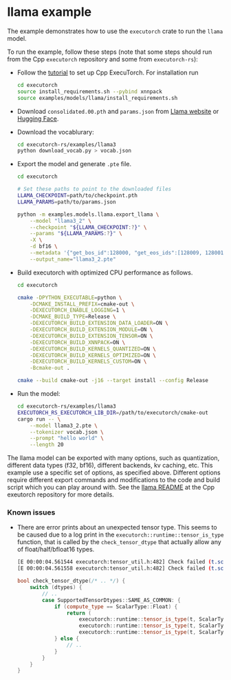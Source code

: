 # llama example

The example demonstrates how to use the `executorch` crate to run the `llama` model.

To run the example, follow these steps (note that some steps should run from the Cpp `executorch` repository and some from `executorch-rs`):

- Follow the [tutorial](https://pytorch.org/executorch/main/getting-started-setup) to set up Cpp ExecuTorch. For installation run
    ```bash
    cd executorch
    source install_requirements.sh --pybind xnnpack
    source examples/models/llama/install_requirements.sh
    ```

- Download `consolidated.00.pth` and `params.json` from [Llama website](https://www.llama.com/llama-downloads/) or [Hugging Face](https://huggingface.co/meta-llama/Llama-3.2-1B).

- Download the vocablurary:
    ```bash
    cd executorch-rs/examples/llama3
    python download_vocab.py > vocab.json
    ```

- Export the model and generate `.pte` file.
    ```bash
    cd executorch

    # Set these paths to point to the downloaded files
    LLAMA_CHECKPOINT=path/to/checkpoint.pth
    LLAMA_PARAMS=path/to/params.json

    python -m examples.models.llama.export_llama \
        --model "llama3_2" \
        --checkpoint "${LLAMA_CHECKPOINT:?}" \
        --params "${LLAMA_PARAMS:?}" \
        -X \
        -d bf16 \
        --metadata '{"get_bos_id":128000, "get_eos_ids":[128009, 128001]}' \
        --output_name="llama3_2.pte"
    ```

- Build executorch with optimized CPU performance as follows.
    ```bash
    cd executorch

    cmake -DPYTHON_EXECUTABLE=python \
        -DCMAKE_INSTALL_PREFIX=cmake-out \
        -DEXECUTORCH_ENABLE_LOGGING=1 \
        -DCMAKE_BUILD_TYPE=Release \
        -DEXECUTORCH_BUILD_EXTENSION_DATA_LOADER=ON \
        -DEXECUTORCH_BUILD_EXTENSION_MODULE=ON \
        -DEXECUTORCH_BUILD_EXTENSION_TENSOR=ON \
        -DEXECUTORCH_BUILD_XNNPACK=ON \
        -DEXECUTORCH_BUILD_KERNELS_QUANTIZED=ON \
        -DEXECUTORCH_BUILD_KERNELS_OPTIMIZED=ON \
        -DEXECUTORCH_BUILD_KERNELS_CUSTOM=ON \
        -Bcmake-out .

    cmake --build cmake-out -j16 --target install --config Release
    ```

- Run the model:
    ```bash
    cd executorch-rs/examples/llama3
    EXECUTORCH_RS_EXECUTORCH_LIB_DIR=/path/to/executorch/cmake-out
    cargo run -- \
        --model llama3_2.pte \
        --tokenizer vocab.json \
        --prompt "hello world" \
        --length 20
    ```

The llama model can be exported with many options, such as quantization, different data types (f32, bf16), different backends, kv caching, etc.
This example use a specific set of options, as specified above.
Different options require different export commands and modifications to the code and build script which you can play around with.
See the [llama README](https://github.com/pytorch/executorch/blob/v0.5.0/examples/models/llama/README.md) at the Cpp exeutorch repository for more details.

### Known issues

- There are error prints about an unexpected tensor type.
    This seems to be caused due to a log print in the `executorch::runtime::tensor_is_type` function, that is called by the `check_tensor_dtype` that actually allow any of float/half/bfloat16 types.
    ```bash
    [E 00:00:04.561544 executorch:tensor_util.h:482] Check failed (t.scalar_type() == dtype): Expected to find Float type, but tensor has type BFloat16
    [E 00:00:04.561558 executorch:tensor_util.h:482] Check failed (t.scalar_type() == dtype): Expected to find Half type, but tensor has type BFloat16
    ```

    ```cpp
    bool check_tensor_dtype(/* .. */) {
        switch (dtypes) {
            // ..
            case SupportedTensorDtypes::SAME_AS_COMMON: {
                if (compute_type == ScalarType::Float) {
                    return (
                        executorch::runtime::tensor_is_type(t, ScalarType::Float) || // prints error
                        executorch::runtime::tensor_is_type(t, ScalarType::Half) || // prints error
                        executorch::runtime::tensor_is_type(t, ScalarType::BFloat16)); // actually OK
                } else {
                    // ..
                }
            }
        }
    }
    ```